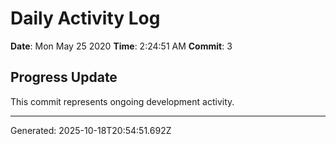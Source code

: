 # Daily Activity Log

**Date**: Mon May 25 2020
**Time**: 2:24:51 AM
**Commit**: 3

## Progress Update

This commit represents ongoing development activity.

---
Generated: 2025-10-18T20:54:51.692Z
